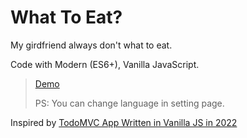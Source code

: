 # What To Eat?

My girdfriend always don't what to eat. 

Code with Modern (ES6+), Vanilla JavaScript.

> [Demo](https://eat.mereith.com)
>
> PS: You can change language in setting page.

Inspired by [TodoMVC App Written in Vanilla JS in 2022](https://github.com/1Marc/todomvc-vanillajs-2022)
